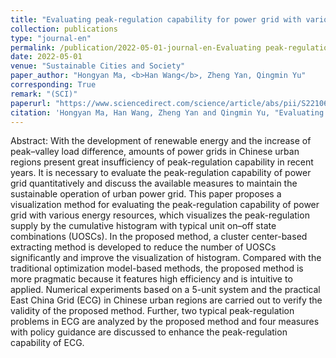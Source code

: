 ```yaml
---
title: "Evaluating peak-regulation capability for power grid with various energy resources in Chinese urban regions via a pragmatic visualization method"
collection: publications
type: "journal-en"
permalink: /publication/2022-05-01-journal-en-Evaluating peak-regulation capability for power grid with various energy resources in Chinese urban regions via a pragmatic visualization method
date: 2022-05-01
venue: "Sustainable Cities and Society"
paper_author: "Hongyan Ma, <b>Han Wang</b>, Zheng Yan, Qingmin Yu"
corresponding: True
remark: "(SCI)"
paperurl: "https://www.sciencedirect.com/science/article/abs/pii/S2210670722000804"
citation: 'Hongyan Ma, Han Wang, Zheng Yan and Qingmin Yu, "Evaluating peak-regulation capability for power grid with various energy resources in Chinese urban regions via a pragmatic visualization method",<i>Sustainable Cities and Society</i>,Volume 80, pp.103749, 2022.'
---
```


Abstract:
With the development of renewable energy and the increase of peak–valley load difference, amounts of power grids in Chinese urban regions present great insufficiency of peak-regulation capability in recent years. It is necessary to evaluate the peak-regulation capability of power grid quantitatively and discuss the available measures to maintain the sustainable operation of urban power grid. This paper proposes a visualization method for evaluating the peak-regulation capability of power grid with various energy resources, which visualizes the peak-regulation supply by the cumulative histogram with typical unit on–off state combinations (UOSCs). In the proposed method, a cluster center-based extracting method is developed to reduce the number of UOSCs significantly and improve the visualization of histogram. Compared with the traditional optimization model-based methods, the proposed method is more pragmatic because it features high efficiency and is intuitive to applied. Numerical experiments based on a 5-unit system and the practical East China Grid (ECG) in Chinese urban regions are carried out to verify the validity of the proposed method. Further, two typical peak-regulation problems in ECG are analyzed by the proposed method and four measures with policy guidance are discussed to enhance the peak-regulation capability of ECG.